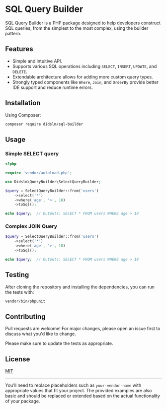 # SQL Query Builder

SQL Query Builder is a PHP package designed to help developers construct SQL queries, from the simplest to the most complex, using the builder pattern.

## Features

- Simple and intuitive API.
- Supports various SQL operations including `SELECT`, `INSERT`, `UPDATE`, and `DELETE`.
- Extendable architecture allows for adding more custom query types.
- Strongly typed components like `Where`, `Join`, and `OrderBy` provide better IDE support and reduce runtime errors.

## Installation

Using Composer:

```bash
composer require didslm/sql-builder
```

## Usage

### Simple SELECT query

```php
<?php

require 'vendor/autoload.php';

use Didslm\QueryBuilder\SelectQueryBuilder;

$query = SelectQueryBuilder::from('users')
    ->select('*')
    ->where('age', '>', 18)
    ->toSql();

echo $query;  // Outputs: SELECT * FROM users WHERE age > 18
```

### Complex JOIN Query

```php
$query = SelectQueryBuilder::from('users')
    ->select('*')
    ->where('age', '>', 18)
    ->toSql();

echo $query;  // Outputs: SELECT * FROM users WHERE age > 18
```


## Testing

After cloning the repository and installing the dependencies, you can run the tests with:

```bash
vendor/bin/phpunit
```

## Contributing

Pull requests are welcome! For major changes, please open an issue first to discuss what you'd like to change.

Please make sure to update the tests as appropriate.

## License

[MIT](https://choosealicense.com/licenses/mit/)

---

You'll need to replace placeholders such as `your-vendor-name` with appropriate values that fit your project. The provided examples are also basic and should be replaced or extended based on the actual functionality of your package.